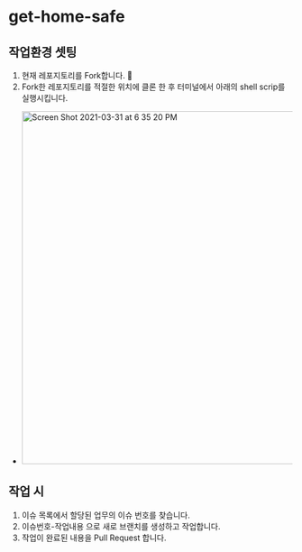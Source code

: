 # get-home-safe

## 작업환경 셋팅
1. 현재 레포지토리를 Fork합니다. 🍴
2. Fork한 레포지토리를 적절한 위치에 클론 한 후 터미널에서 아래의 shell scrip를 실행시킵니다.
- <img width="626" alt="Screen Shot 2021-03-31 at 6 35 20 PM" src="https://user-images.githubusercontent.com/20037035/113123794-db0bfe00-924f-11eb-94a2-9bd5f1a41f30.png">

## 작업 시
1. 이슈 목록에서 할당된 업무의 이슈 번호를 찾습니다.
2. 이슈번호-작업내용 으로 새로 브랜치를 생성하고 작업합니다.
3. 작업이 완료된 내용을 Pull Request 합니다.

